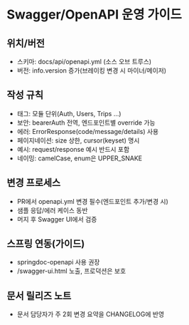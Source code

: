 # Swagger/OpenAPI 운영 가이드

## 위치/버전
- 스키마: docs/api/openapi.yml (소스 오브 트루스)
- 버전: info.version 증가(브레이킹 변경 시 마이너/메이저)

## 작성 규칙
- 태그: 모듈 단위(Auth, Users, Trips ...)
- 보안: bearerAuth 전역, 엔드포인트별 override 가능
- 에러: ErrorResponse(code/message/details) 사용
- 페이지네이션: size 상한, cursor(keyset) 명시
- 예시: request/response 예시 반드시 포함
- 네이밍: camelCase, enum은 UPPER_SNAKE

## 변경 프로세스
- PR에서 openapi.yml 변경 필수(엔드포인트 추가/변경 시)
- 샘플 응답/에러 케이스 동반
- 머지 후 Swagger UI에서 검증

## 스프링 연동(가이드)
- springdoc-openapi 사용 권장
- /swagger-ui.html 노출, 프로덕션은 보호

## 문서 릴리즈 노트
- 문서 담당자가 주 2회 변경 요약을 CHANGELOG에 반영

